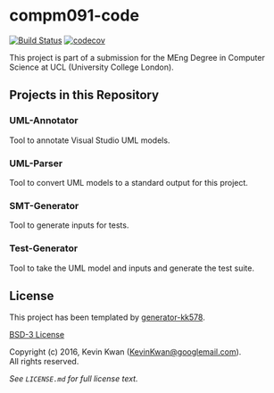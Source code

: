 # compm091-code

[![Build Status](https://travis-ci.com/KK578/compm091-code.svg?token=hs1VhKpTNLLpkBzhwkbp&branch=master)](https://travis-ci.com/KK578/compm091-code)
[![codecov](https://codecov.io/gh/KK578/compm091-code/branch/master/graph/badge.svg?token=IVRG99xGEK)](https://codecov.io/gh/KK578/compm091-code)

This project is part of a submission for the MEng Degree in Computer Science at UCL (University College London).

## Projects in this Repository

### UML-Annotator

Tool to annotate Visual Studio UML models.

### UML-Parser

Tool to convert UML models to a standard output for this project.

### SMT-Generator

Tool to generate inputs for tests.

### Test-Generator

Tool to take the UML model and inputs and generate the test suite.

## License

This project has been templated by [generator-kk578](https://github.com/KK578/generator-kk578).

[BSD-3 License](https://opensource.org/licenses/BSD-3-Clause)

Copyright (c) 2016, Kevin Kwan (KevinKwan@googlemail.com).  
All rights reserved.

*See `LICENSE.md` for full license text.*
